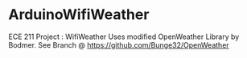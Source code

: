 # ArduinoWifiWeather
ECE 211 Project : WifiWeather Uses modified OpenWeather Library by Bodmer. See Branch @ https://github.com/Bunge32/OpenWeather
